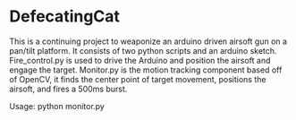 DefecatingCat
=============

This is a continuing project to weaponize an arduino driven airsoft gun on a pan/tilt platform. It consists of two python scripts and an arduino sketch. Fire_control.py is used to drive the Arduino and position the airsoft and engage the target. Monitor.py is the motion tracking component based off of OpenCV, it finds the center point of target movement, positions the airsoft, and fires a 500ms burst.

Usage: python monitor.py
